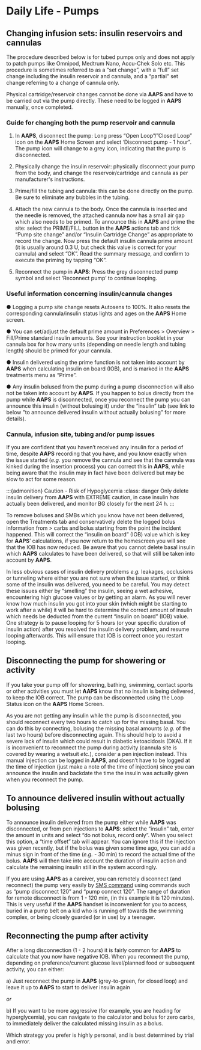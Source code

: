 # Daily Life - Pumps

## Changing infusion sets: insulin reservoirs and cannulas

The procedure described below is for tubed pumps only and does not apply to patch pumps like Omnipod, Medtrum Nano, Accu-Chek Solo etc. This procedure is sometimes referred to as a “set change”, with a “full” set change including the insulin reservoir and cannula, and a “partial” set change referring to a change of cannula only.

Physical cartridge/reservoir changes cannot be done via **AAPS** and have to be carried out via the pump directly. These need to be logged in **AAPS** manually, once completed.

### Guide for changing both the pump reservoir and cannula

1. In **AAPS**, disconnect the pump: Long press “Open Loop”/”Closed Loop” icon on the **AAPS** Home Screen and select ‘Disconnect pump - 1 hour”. The pump icon will change to a grey icon, indicating that the pump is disconnected.

2. Physically change the insulin reservoir: physically disconnect your pump from the body, and change the reservoir/cartridge and cannula as per manufacturer's instructions.

3. Prime/fill the tubing and cannula: this can be done directly on the pump. Be sure to eliminate any bubbles in the tubing.

4. Attach the new cannula to the body. Once the cannula is inserted and the needle is removed, the attached cannula now has a small air gap which also needs to be primed. To announce this in **AAPS** and prime the site: select the PRIME/FILL button in the **AAPS** actions tab and tick “Pump site change” and/or “Insulin Cartridge Change” as appropriate to record the change. Now press the default insulin cannula prime amount (it is usually around 0.3 U, but check this value is correct for your cannula) and select “OK”. Read the summary message, and confirm to execute the priming by tapping “OK”.

5. Reconnect the pump in **AAPS**: Press the grey disconnected pump symbol and select ‘Reconnect pump’ to continue looping.

### Useful information concerning insulin/cannula changes

●	Logging a pump site change resets Autosens to 100%. It also resets the corresponding cannula/insulin status lights and ages on the **AAPS** Home screen.

●	You can set/adjust the default prime amount in Preferences > Overview > Fill/Prime standard insulin amounts. See your instruction booklet in your cannula box for how many units (depending on needle length and tubing length) should be primed for your cannula.

●	Insulin delivered using the prime function is not taken into account by **AAPS** when calculating insulin on board (IOB), and is marked in the **AAPS** treatments menu as “Prime”.

●	Any insulin bolused from the pump during a pump disconnection will also not be taken into account by **AAPS**. If you happen to bolus directly from the pump while **AAPS** is disconnected, once you reconnect the pump you can announce this insulin (without bolusing it) under the “insulin” tab (see link to below ”to announce delivered insulin without actually bolusing” for more details).

### Cannula, infusion site, tubing and/or pump issues

If you are confident that you haven’t received any insulin for a period of time, despite **AAPS** recording that you have, and you know exactly when the issue started (_e.g._ you remove the cannula and see that the cannula was kinked during the insertion process) you can correct this in **AAPS**, while being aware that the insulin may in fact have been delivered but may be slow to act for some reason.

:::{admonition} Caution - Risk of Hypoglycemia
:class: danger
Only delete insulin delivery from **AAPS** with EXTREME caution, in case insulin _has_ actually been delivered, and monitor BG closely for the next 24 h.
:::

To remove boluses and SMBs which you know have not been delivered, open the Treatments tab and conservatively delete the logged bolus information from > carbs and bolus starting from the point the incident happened. This will correct the “insulin on board” (IOB) value which is key for **AAPS**’ calculations, if you now return to the homescreen you will see that the IOB has now reduced. Be aware that you cannot delete basal insulin which **AAPS** calculates to have been delivered, so that will still be taken into account by **AAPS**.

In less obvious cases of insulin delivery problems  _e.g._ leakages, occlusions or tunneling where either you are not sure when the issue started, or think some of the insulin was delivered, you need to be careful. You may detect these issues either by “smelling” the insulin, seeing a wet adhesive, encountering high glucose values or by getting an alarm. As you will never know how much insulin you got into your skin (which might be starting to work after a while) it will be hard to determine the correct amount of insulin which needs be deducted from the current “insulin on board” (IOB) value. One strategy is to pause looping for 5 hours (or your specific duration of insulin action) after you resolved the insulin delivery problem, and resume looping afterwards. This will ensure that IOB is correct once you restart looping.

## Disconnecting the pump for showering or activity

If you take your pump off for showering, bathing, swimming, contact sports or other activities you must let **AAPS** know that no insulin is being delivered, to keep the IOB correct. The pump can be disconnected using the Loop Status icon on the **AAPS** Home Screen.

As you are not getting any insulin while the pump is disconnected, you should reconnect every two hours to catch up for the missing basal. You can do this by connecting, bolusing the missing basal amounts (_e.g._ of the last two hours) before disconnecting again. This should help to avoid a severe lack of insulin which could result in diabetic ketoacidosis (DKA). If it is inconvenient to reconnect the pump during activity (cannula site is covered by wearing a wetsuit _etc._), consider a pen injection instead. This manual injection can be logged in **AAPS**, and doesn’t have to be logged at the time of injection (just make a note of the time of injection) since you can announce the insulin and backdate the time the insulin was actually given when you reconnect the pump.

## To announce delivered insulin without actually bolusing

To announce insulin delivered from the pump either while **AAPS** was disconnected, or from pen injections to **AAPS**: select the “insulin” tab, enter the amount in units and select “do not bolus, record only”. When you select this option, a “time offset” tab will appear. You can ignore this if the injection was given recently, but if the bolus was given some time ago, you can add a minus sign in front of the time (_e.g._ - 30 min) to record the actual time of the bolus. **AAPS** will then take into account the duration of insulin action and calculate the remaining insulin still in the system accordingly.

If you are using **AAPS** as a careiver, you can remotely disconnect (and reconnect) the pump very easily by [SMS command](sms-commands) using commands such as “pump disconnect 120” and “pump connect 120”. The range of duration for remote disconnect is from 1 - 120 min, (in this example it is 120 minutes). This is very useful if the **AAPS** handset is inconvenient for you to access, buried in a pump belt on a kid who is running off towards the swimming complex, or being closely guarded (or in use) by a teenager.

## Reconnecting the pump after activity

After a long disconnection (1 - 2 hours) it is fairly common for **AAPS** to calculate that you now have negative IOB. When you reconnect the pump, depending on preference/current glucose level/planned food or subsequent activity, you can either:

a) Just reconnect the pump in **AAPS** (grey-to-green, for closed loop) and leave it up to **AAPS** to start to deliver insulin again

_or_

b) If you want to be more aggressive (for example, you are heading for hyperglycemia), you can navigate to the calculator and bolus for zero carbs, to immediately deliver the calculated missing insulin as a bolus.

Which strategy you prefer is highly personal, and is best determined by trial and error.

